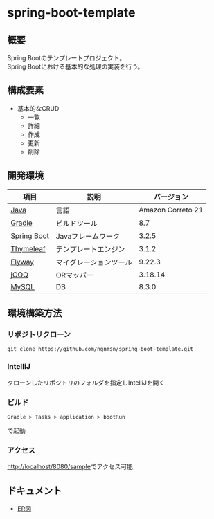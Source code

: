 # spring-boot-template
## 概要
Spring Bootのテンプレートプロジェクト。<br>
Spring Bootにおける基本的な処理の実装を行う。
## 構成要素
- 基本的なCRUD
  - 一覧
  - 詳細
  - 作成
  - 更新
  - 削除
## 開発環境
| 項目                                                                                          | 説明          | バージョン             |
|---------------------------------------------------------------------------------------------|-------------|-------------------|
| [Java](https://docs.aws.amazon.com/corretto/latest/corretto-21-ug/what-is-corretto-21.html) | 言語          | Amazon Correto 21 |
| [Gradle](https://gradle.org/)                                                               | ビルドツール      | 8.7               |
| [Spring Boot](https://spring.io/projects/spring-boot)                                       | Javaフレームワーク | 3.2.5             |
| [Thymeleaf](https://www.thymeleaf.org/)                                                     | テンプレートエンジン  | 3.1.2             |
| [Flyway](https://flywaydb.org/)                                                             | マイグレーションツール | 9.22.3            |
| [jOOQ](https://www.jooq.org/)                                                               | ORマッパー      | 3.18.14           |
| [MySQL](https://www.mysql.com/jp/)                                                          | DB          | 8.3.0             |

## 環境構築方法
### リポジトリクローン
```
git clone https://github.com/ngnmsn/spring-boot-template.git
```
### IntelliJ
クローンしたリポジトリのフォルダを指定しIntelliJを開く
### ビルド
```
Gradle > Tasks > application > bootRun
```
で起動
### アクセス
[http://localhost/8080/sample](http://localhost/8080/sample)でアクセス可能
## ドキュメント
- [ER図](./docs/er/ER.md)
